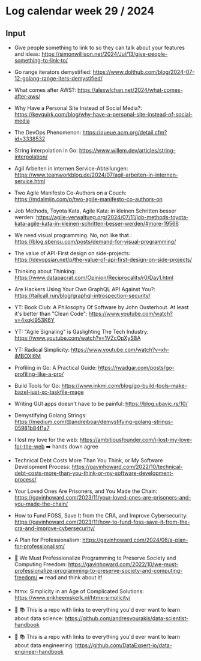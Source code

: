 # Log calendar week 29 / 2024

## Input

- Give people something to link to so they can talk about your features and ideas: https://simonwillison.net/2024/Jul/13/give-people-something-to-link-to/

- Go range iterators demystified: https://www.dolthub.com/blog/2024-07-12-golang-range-iters-demystified/

- What comes after AWS?: https://alexwlchan.net/2024/what-comes-after-aws/
- Why Have a Personal Site Instead of Social Media?: https://kevquirk.com/blog/why-have-a-personal-site-instead-of-social-media
- The DevOps Phenomenon: https://queue.acm.org/detail.cfm?id=3338532

- String interpolation in Go: https://www.willem.dev/articles/string-interpolation/


- Agil Arbeiten in internen Service-Abteilungen: https://www.teamworkblog.de/2024/07/agil-arbeiten-in-internen-service.html
- Two Agile Manifesto Co-Authors on a Couch: https://mdalmijn.com/p/two-agile-manifesto-co-authors-on
- Job Methods, Toyota Kata, Agile Kata: in kleinen Schritten besser werden: https://agile-verwaltung.org/2024/07/11/job-methods-toyota-kata-agile-kata-in-kleinen-schritten-besser-werden/#more-19566

- We need visual programming. No, not like that.: https://blog.sbensu.com/posts/demand-for-visual-programming/

- The value of API-First design on side-projects: https://devopsian.net/p/the-value-of-api-first-design-on-side-projects/

- Thinking about Thinking: https://www.datapacrat.com/Opinion/Reciprocality/r0/Day1.html

- Are Hackers Using Your Own GraphQL API Against You?: https://tailcall.run/blog/graphql-introspection-security/

- YT: Book Club: A Philosophy Of Software by John Ousterhout. At least it's better than "Clean Code": https://www.youtube.com/watch?v=4xqkI953K6Y

- YT: "Agile Signaling" is Gaslighting The Tech Industry: https://www.youtube.com/watch?v=1VZcOpXyS8A

- YT: Radical Simplicity: https://www.youtube.com/watch?v=xh-iMBOXl6M


- Profiling in Go: A Practical Guide: https://nyadgar.com/posts/go-profiling-like-a-pro/
- Build Tools for Go: https://www.inkmi.com/blog/go-build-tools-make-bazel-just-xc-taskfile-mage
- Writing GUI apps doesn't have to be painful: https://blog.ubavic.rs/10/
- Demystifying Golang Strings: https://medium.com/@andreiboar/demystifying-golang-strings-05981b84f1a7

- I lost my love for the web: https://ambitiousfounder.com/i-lost-my-love-for-the-web :arrow_right: hands down agree


- Technical Debt Costs More Than You Think, or My Software Development Process: https://gavinhoward.com/2022/10/technical-debt-costs-more-than-you-think-or-my-software-development-process/
- Your Loved Ones Are Prisoners, and You Made the Chain: https://gavinhoward.com/2023/11/your-loved-ones-are-prisoners-and-you-made-the-chain/
- How to Fund FOSS, Save It from the CRA, and Improve Cybersecurity: https://gavinhoward.com/2023/11/how-to-fund-foss-save-it-from-the-cra-and-improve-cybersecurity/
- A Plan for Professionalism: https://gavinhoward.com/2024/06/a-plan-for-professionalism/

- :memo: We Must Professionalize Programming to Preserve Society and Computing Freedom: https://gavinhoward.com/2022/10/we-must-professionalize-programming-to-preserve-society-and-computing-freedom/ :arrow_right: read and think about it!

- htmx: Simplicity in an Age of Complicated Solutions: https://www.erikheemskerk.nl/htmx-simplicity/


- :memo: :books: This is a repo with links to everything you'd ever want to learn about data science: https://github.com/andresvourakis/data-scientist-handbook

- :memo: :books: This is a repo with links to everything you'd ever want to learn about data engineering: https://github.com/DataExpert-io/data-engineer-handbook

